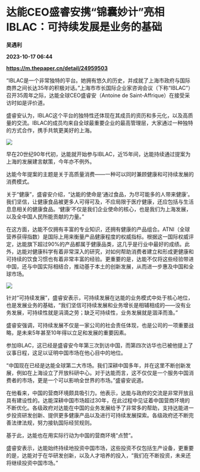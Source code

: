# 达能CEO盛睿安携“锦囊妙计”亮相IBLAC：可持续发展是业务的基础
**吴遇利**

**2023-10-17 06:44**

**https://m.thepaper.cn/detail/24959503**

“IBLAC是一个非常独特的平台。她拥有悠久的历史，并成就了上海市政府与国际商界之间长达35年的积极对话。”上海市市长国际企业家咨询会议（下称“IBLAC”）召开35周年之际，达能全球CEO盛睿安（Antoine de Saint-Affrique）在接受采访时如是评价道。

盛睿安认为，IBLAC这个平台的独特性还体现在其成员的资历和多元化，以及高质量的交流。IBLAC的成员均来自全球最重要企业的最高管理层，大家通过一种独特的方式合作，携手共筑更美好的上海。

![](https://imagecloud.thepaper.cn/thepaper/image/274/442/390.jpg)

早在20世纪90年代初，达能就开始参与IBLAC，近15年间，达能持续通过提案为上海的发展建言献策，今年亦不例外。

达能今年提案的主题是关于高质量消费——一种可以同时兼顾健康和可持续发展的消费模式。

关于“健康”，盛睿安介绍，“达能的使命是‘通过食品，为尽可能多的人带来健康’。我们坚信，让健康食品被更多人可得可及，不应局限于医疗健康，还应包括与生活息息相关的健康食品。‘健康’不仅是我们企业使命的核心，也是我们为上海发展，以及全中国人民所能贡献的力量。”

在这方面，达能不仅拥有丰富的专业知识，还拥有健康的产品组合。ATNI（全球营养获得指数）是国际上用来衡量产品健康程度的权威指标。根据这一国际权威评定，达能旗下超过90%的产品都属于健康品类，这几乎是行业中最好的成绩。此外，达能对健康科学有着非常深入的研究，对如何帮助消费者建立和形成更健康和可持续的饮食习惯也有着非常丰富的经验。更重要的是，达能不仅将这些经验带进中国，还与中国实际相结合，推动基于本土的创新发展，从而进一步惠及中国和全球市场。

![](https://imagecloud.thepaper.cn/thepaper/image/274/442/391.jpg)

针对“可持续发展”，盛睿安表示，可持续发展在达能的业务模式中处于核心地位，也是发展业务的基础，“我们坚信可持续发展和业务增长是相辅相成的——没有业务发展，可持续性就是涓滴之劳；缺乏可持续性，业务发展就是涸泽而渔。”

盛睿安强调，可持续发展不仅是一家公司的社会责任体现，也是公司的一项重要战略，是未来5年甚至10年得以立足和发展的重要因素。

参加IBLAC，这已经是盛睿安今年第三次到访中国，而第四次访华也已被他提上了议事日程，这足以证明中国市场在他心目中的地位。

“中国现在已经是达能全球第二大市场。我们深耕中国多年，并在这里不断创新发展，例如在上海设立了开放科研中心。对于达能而言，这不仅仅是一个服务中国消费者的市场，更是一个可以影响全世界的市场。”盛睿安说道。

在他看来，中国的营商环境颇具吸引力。他表示，达能与政府的交流是非常开放且具有建设性的。达能深耕中国市场超过30年，在此过程中见证着中国营商环境的不断优化。各级政府对达能在中国的业务发展给予了非常多的帮助，支持达能进一步投资研发创新、提供更多健康产品以及进行可持续发展探索。各级政府还不断完善法律法规，努力接轨国际经贸规则。

基于此，达能也在用实际行动为中国的营商环境“点赞”。

盛睿安表示，达能始终持续地投资中国市场，这些投资不仅包括生产设备，更重要的是，达能对于在华研发创新，以及人才培养的投入，“我们在不断投资，未来还将继续投资中国市场。”
